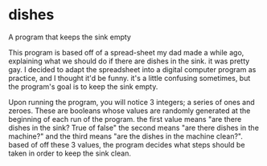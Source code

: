 # dishes
A program that keeps the sink empty

This program is based off of a spread-sheet my dad made a while ago, explaining what we should do if there are dishes in the sink. it was pretty gay.
I decided to adapt the spreadsheet into a digital computer program as practice, and I thought it'd be funny.
it's a little confusing sometimes, but the program's goal is to keep the sink empty.

Upon running the program, you will notice 3 integers; a series of ones and zeroes. These are booleans whose values are randomly generated at the beginning of each run of the program. the first value means "are there dishes in the sink? True of false" the second means "are there dishes in the machine?" and the third means "are the dishes in the machine clean?". based of off these 3 values, the program decides what steps should be taken in order to keep the sink clean.
